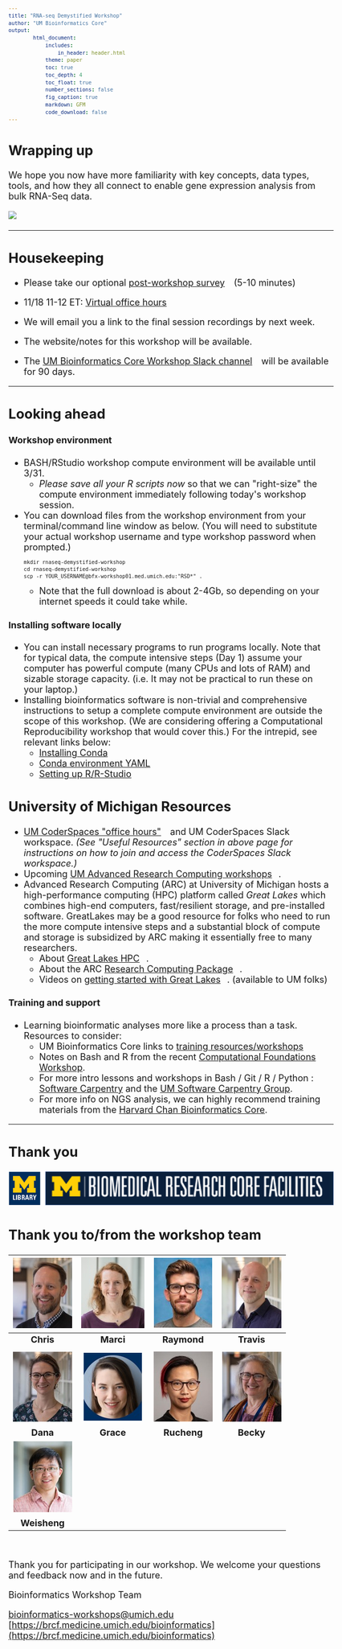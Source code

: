```yaml
---
title: "RNA-seq Demystified Workshop"
author: "UM Bioinformatics Core"
output:
        html_document:
            includes:
                in_header: header.html
            theme: paper
            toc: true
            toc_depth: 4
            toc_float: true
            number_sections: false
            fig_caption: true
            markdown: GFM
            code_download: false
---
```


<style type="text/css">

body, td {
   font-size: 18px;
}
code.r{
  font-size: 12px;
}
pre {
  font-size: 12px
}

a.external {
    background: url(images/external-link.png) center right no-repeat;
    padding-right: 13px;
}
</style>

## Wrapping up

We hope you now have more familiarity with key concepts, data types, tools, and how they all
connect to enable gene expression analysis from bulk RNA-Seq data.

![](images/wayfinder/wayfinder-Wrap_up.png)

---

## Housekeeping

- Please take our optional <a class="external" href="https://forms.gle/ukp1Z4sxcjuER5dP6" target="_blank">post-workshop survey</a> (5-10 minutes)

- 11/18 11-12 ET: <a class="external" href="https://forms.gle/LVWk5WdzcetaaXQJ6" target="_blank">Virtual office hours</a>

- We will email you a link to the final session recordings by next week.

- The website/notes for this workshop will be available.

- The <a class="external" href="https://umbioinfcoreworkshops.slack.com" target="_blank">UM Bioinformatics Core Workshop Slack channel</a> will be available
for 90 days.

---

## Looking ahead

#### Workshop environment
- BASH/RStudio workshop compute environment will be available until 3/31.
  - _Please save all your R scripts now_ so that we can "right-size" the compute environment immediately following today's workshop session.
- You can download files from the workshop environment from your terminal/command line window as below. 
  (You will need to substitute your actual workshop username and type workshop password when prompted.)
  ```
  mkdir rnaseq-demystified-workshop
  cd rnaseq-demystified-workshop
  scp -r YOUR_USERNAME@bfx-workshop01.med.umich.edu:"RSD*" .
  ```
  - Note that the full download is about 2-4Gb, so depending on your internet 
    speeds it could take while.

#### Installing software locally
  - You can install necessary programs to run programs locally. Note
    that for typical data, the compute intensive steps (Day 1) assume your 
    computer has powerful compute (many CPUs and lots of RAM) and sizable 
    storage capacity. (i.e. It may not be practical to run these on your laptop.)
  - Installing bioinformatics software is non-trivial and comprehensive instructions
    to setup a complete compute environment are outside the scope of this workshop.
    (We are considering offering a Computational Reproducibility workshop that
    would cover this.) For the intrepid, see relevant links below:
    - [Installing Conda](https://conda.io/projects/conda/en/latest/user-guide/install/index.html#regular-installation)
    - [Conda environment YAML](https://github.com/umich-brcf-bioinf/2022-03-14-umich-rnaseq-demystified/blob/main/server_setup/conda_setup/workshop-rsd.yaml)
    - [Setting up R/R-Studio](workshop_setup/setup_instructions_advanced.html)


## University of Michigan Resources
- <a class="external"  href="https://datascience.isr.umich.edu/events/coderspaces/" target="_blank">UM CoderSpaces "office hours"</a> and UM CoderSpaces Slack workspace. _(See "Useful Resources" section in above page for instructions on how to join and access the CoderSpaces Slack workspace.)_
- Upcoming <a class="external" href="https://arc.umich.edu/events/" target="_blank">UM Advanced Research Computing workshops</a>.
- Advanced Research Computing (ARC) at University of Michigan hosts a
  high-performance computing (HPC) platform called _Great Lakes_ which combines
  high-end computers, fast/resilient storage, and pre-installed software.
  GreatLakes may be a good resource for folks who need to run the more compute
  intensive steps and a substantial block of compute and storage is subsidized
  by ARC making it essentially free to many researchers.
  - About <a class="external" href="https://arc.umich.edu/greatlakes/" target="_blank">Great Lakes HPC</a>.
  - About the ARC <a class="external" href="https://arc.umich.edu/umrcp/" target="_blank">Research Computing Package</a>.
  - Videos on <a class="external" href="https://www.mivideo.it.umich.edu/channel/ARC-TS%2BTraining/181860561/" target="_blank">getting started with Great Lakes</a>. (available to UM folks)


#### Training and support
  - Learning bioinformatic analyses more like a process than a task. Resources 
    to consider:
    - UM Bioinformatics Core links to <a href="https://brcf.medicine.umich.edu/cores/bioinformatics-core/training/" target="_blank">training resources/workshops</a>
    - Notes on Bash and R from the recent <a href="https://umich-brcf-bioinf.github.io/2022-10-31-umich-computational-foundations/html/" target="_blank">Computational Foundations Workshop</a>.<br/>
    - For more intro lessons and workshops in Bash / Git / R / Python : <a href="https://software-carpentry.org/lessons/" target="_blank">Software Carpentry</a> and the <a href="https://umcarpentries.org/" target="_blank">UM Software Carpentry Group</a>.
    - For more info on NGS analysis, we can highly recommend training materials from the <a href="https://hbctraining.github.io/main/" target="_blank">Harvard Chan Bioinformatics Core</a>.

---

## Thank you

![Sponsors](images/Module00_sponsor_logos.png)

## Thank you to/from the workshop team
| ![](images/Module00_headshots/headshot_cgates.jpg) | ![](images/Module00_headshots/headshot_mbradenb.jpg) | ![](images/Module00_headshots/headshot_rcavalca.jpg) | ![](images/Module00_headshots/headshot_trsaari.jpg) |
|:-:|:-:|:-:|:-:|
| **Chris** | **Marci** | **Raymond** | **Travis** |
| | | |
| ![](images/Module00_headshots/headshot_damki.jpg) | ![](images/Module00_headshots/headshot_grkenney.jpg) | ![](images/Module00_headshots/headshot_diaorch.jpg) | ![](images/Module00_headshots/headshot_rtagett.jpg) |
|  **Dana** |**Grace** | **Rucheng** | **Becky** |
| ![](images/Module00_headshots/headshot_weishwu.jpg) |
| **Weisheng** |
<br/>


Thank you for participating in our workshop. We welcome your questions and feedback now and in the future.

Bioinformatics Workshop Team

[bioinformatics-workshops@umich.edu](mailto:bioinformatics-workshops@umich.edu) <br/>
[https://brcf.medicine.umich.edu/bioinformatics](https://brcf.medicine.umich.edu/bioinformatics)
